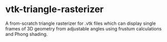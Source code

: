# vtk-triangle-rasterizer
A from-scratch triangle rasterizer for .vtk files which can display single frames of 3D geometry from adjustable angles using frustum calculations and Phong shading.
